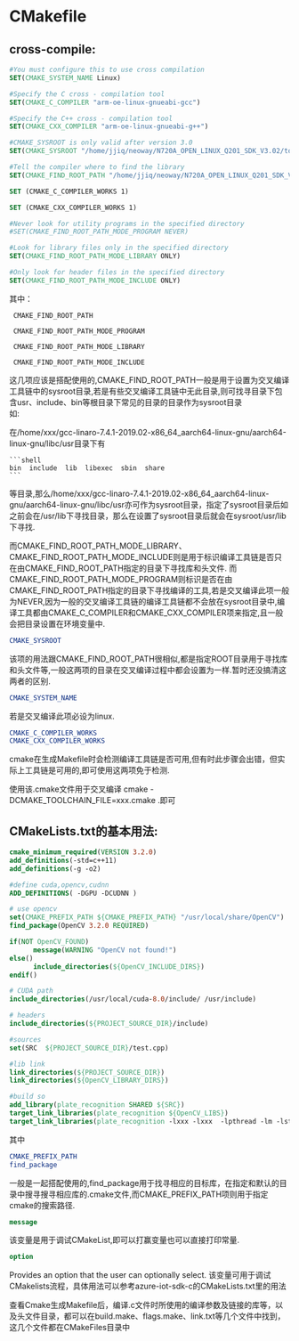 # CMakefile

## cross-compile:
``` cmake
#You must configure this to use cross compilation
SET(CMAKE_SYSTEM_NAME Linux)

#Specify the C cross - compilation tool
SET(CMAKE_C_COMPILER "arm-oe-linux-gnueabi-gcc")

#Specify the C++ cross - compilation tool
SET(CMAKE_CXX_COMPILER "arm-oe-linux-gnueabi-g++")

#CMAKE_SYSROOT is only valid after version 3.0
SET(CMAKE_SYSROOT "/home/jjiq/neoway/N720A_OPEN_LINUX_Q201_SDK_V3.02/tool/neoway-arm-oe-linux/sysroots/armv7a-vfp-neon-oe-linux-gnueabi")

#Tell the compiler where to find the library
SET(CMAKE_FIND_ROOT_PATH "/home/jjiq/neoway/N720A_OPEN_LINUX_Q201_SDK_V3.02/tool/neoway-arm-oe-linux/sysroots/armv7a-vfp-neon-oe-linux-gnueabi")

SET (CMAKE_C_COMPILER_WORKS 1)

SET (CMAKE_CXX_COMPILER_WORKS 1)

#Never look for utility programs in the specified directory
#SET(CMAKE_FIND_ROOT_PATH_MODE_PROGRAM NEVER)

#Look for library files only in the specified directory
SET(CMAKE_FIND_ROOT_PATH_MODE_LIBRARY ONLY)

#Only look for header files in the specified directory
SET(CMAKE_FIND_ROOT_PATH_MODE_INCLUDE ONLY)
```

其中：   
     
     CMAKE_FIND_ROOT_PATH   
     
     CMAKE_FIND_ROOT_PATH_MODE_PROGRAM 
     
     CMAKE_FIND_ROOT_PATH_MODE_LIBRARY  
     
     CMAKE_FIND_ROOT_PATH_MODE_INCLUDE  
     
这几项应该是搭配使用的,CMAKE_FIND_ROOT_PATH一般是用于设置为交叉编译工具链中的sysroot目录,若是有些交叉编译工具链中无此目录,则可找寻目录下包含usr、include、bin等根目录下常见的目录的目录作为sysroot目录    
  如:  
  
   在/home/xxx/gcc-linaro-7.4.1-2019.02-x86_64_aarch64-linux-gnu/aarch64-linux-gnu/libc/usr目录下有  
    
    ```shell
    bin  include  lib  libexec  sbin  share
    ```
    
  等目录,那么/home/xxx/gcc-linaro-7.4.1-2019.02-x86_64_aarch64-linux-gnu/aarch64-linux-gnu/libc/usr亦可作为sysroot目录，指定了sysroot目录后如之前会在/usr/lib下寻找目录，那么在设置了sysroot目录后就会在sysroot/usr/lib下寻找.  
  
  而CMAKE_FIND_ROOT_PATH_MODE_LIBRARY、CMAKE_FIND_ROOT_PATH_MODE_INCLUDE则是用于标识编译工具链是否只在由CMAKE_FIND_ROOT_PATH指定的目录下寻找库和头文件. 而CMAKE_FIND_ROOT_PATH_MODE_PROGRAM则标识是否在由CMAKE_FIND_ROOT_PATH指定的目录下寻找编译的工具,若是交叉编译此项一般为NEVER,因为一般的交叉编译工具链的编译工具链都不会放在sysroot目录中,编译工具都由CMAKE_C_COMPILER和CMAKE_CXX_COMPILER项来指定,且一般会把目录设置在环境变量中.
  
  ```cmake
  CMAKE_SYSROOT
  ```
  该项的用法跟CMAKE_FIND_ROOT_PATH很相似,都是指定ROOT目录用于寻找库和头文件等,一般这两项的目录在交叉编译过程中都会设置为一样.暂时还没搞清这两者的区别.  
   ```cmake 
   CMAKE_SYSTEM_NAME
   ```
   若是交叉编译此项必设为linux.  
   
   ```cmake 
   CMAKE_C_COMPILER_WORKS  
   CMAKE_CXX_COMPILER_WORKS
   ```
   
   cmake在生成Makefile时会检测编译工具链是否可用,但有时此步骤会出错，但实际上工具链是可用的,即可使用这两项免于检测.
   
   使用该.cmake文件用于交叉编译 cmake -DCMAKE_TOOLCHAIN_FILE=xxx.cmake .即可
   

   
## CMakeLists.txt的基本用法:
  ```cmake
cmake_minimum_required(VERSION 3.2.0)
add_definitions(-std=c++11)
add_definitions(-g -o2)

#define cuda,opencv,cudnn
ADD_DEFINITIONS( -DGPU -DCUDNN )

# use opencv
set(CMAKE_PREFIX_PATH ${CMAKE_PREFIX_PATH} "/usr/local/share/OpenCV")
find_package(OpenCV 3.2.0 REQUIRED)

if(NOT OpenCV_FOUND)
        message(WARNING "OpenCV not found!")
else()
        include_directories(${OpenCV_INCLUDE_DIRS})
endif()

# CUDA path
include_directories(/usr/local/cuda-8.0/include/ /usr/include)

# headers
include_directories(${PROJECT_SOURCE_DIR}/include)

#sources
set(SRC  ${PROJECT_SOURCE_DIR}/test.cpp)

#lib link
link_directories(${PROJECT_SOURCE_DIR})
link_directories(${OpenCV_LIBRARY_DIRS})

#build so
add_library(plate_recognition SHARED ${SRC})
target_link_libraries(plate_recognition ${OpenCV_LIBS})
target_link_libraries(plate_recognition -lxxx -lxxx  -lpthread -lm -lstdc++)
  ```
 其中
 ```cmake
 CMAKE_PREFIX_PATH  
 find_package
 ```
 一般是一起搭配使用的,find_package用于找寻相应的目标库，在指定和默认的目录中搜寻搜寻相应库的.cmake文件,而CMAKE_PREFIX_PATH项则用于指定cmake的搜索路径.
 
```cmake
message
```
该变量是用于调试CMakeList,即可以打赢变量也可以直接打印常量.

```cmake
option
```
Provides an option that the user can optionally select.
该变量可用于调试CMakelists流程，具体用法可以参考azure-iot-sdk-c的CMakeLists.txt里的用法  


查看Cmake生成Makefile后，编译.c文件时所使用的编译参数及链接的库等，以及头文件目录，都可以在build.make、flags.make、link.txt等几个文件中找到，这几个文件都在CMakeFiles目录中
 
 
 
